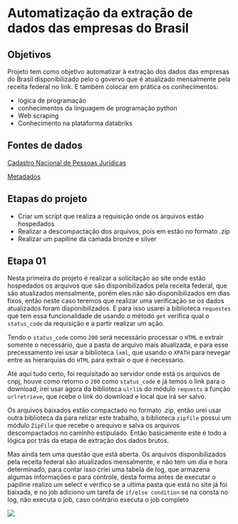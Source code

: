 # Automatização da extração de dados das empresas do Brasil

## Objetivos
Projeto tem como objetivo automatizar à extração dos dados das empresas do Brasil disponibilizado pelo o govervo  que é atualizado mensalmente pela receita federal no link. E também colocar em prática os conhecimentos: 
* lógica de programação
* conhecimentos da linguagem de programação python
* Web scraping
* Conhecimento na plataforma databriks

## Fontes de dados
[Cadastro Nacional de Pessoas Jurídicas](https://arquivos.receitafederal.gov.br/dados/cnpj/dados_abertos_cnpj/?C=N;O=D)

[Metadados](https://www.gov.br/receitafederal/dados/cnpj-metadados.pdf)

## Etapas do projeto
* Criar um script que realiza a requisição onde os arquivos estão hospedados
* Realizar a descompactação dos arquivos, pois em estão no formato .zip
* Realizar um papiline da camada bronze e silver

## Etapa 01

Nesta primeira do projeto é realizar a solicitação ao site onde estão hospedados os arquivos que são disponibilizados pela receita federal, que são atualizados mensalmente, porém eles não são disponibilizados em dias fixos, então neste caso teremos que realizar uma verificação se os dados atualizados foram disponibilizados. E para isso usarei a biblioteca ``requestes`` que tem essa funcionalidade de usando o método ``get`` verifica qual o ``status_code`` da requisição e a partir realizar um ação.

Tendo o ``status_code`` como ``200`` será necessário processar o ``HTML`` e extrair somente o necessário, que a pasta de arquivo mais atualizada, e para esse precessamento irei usar a biblioteca ``lxml``, que usando o ``XPATH`` para nevegar entre as hierarquias do ``HTML`` para extrair o que é necessario.

Até aqui tudo certo, foi requisitado ao servidor onde está os arquivos de cnpj, houve como retorno o `200` como `status_code` e já temos o link para o download, irei usar agora da biblioteca `ulrlib` do módulo `requests` a função `urlretrieve`, que rcebe o link do download e local que irá ser salvo.

Os arquivos baixados estão compactado no formato .zip, então urei usar outra biblioteca da para relizar este trabalho, a biblioteca `zipfile` possui um módulo `ZipFile` que recebe o arequivo e salva os arquivos descompactados no caminho estipulado. Então basicamente este é todo a lógica por trás da etapa de extração dos dados brutos.

Mas ainda tem uma questão que está aberta. Os arquivos disponibilizados pela receita federal são atualizados mensalmente, e não tem um dia e hora determinado, para contar isso criei uma tabela de log, que armazena algumas informações e para controle, desta forma antes de executar o papiline realizo um select e verifico se a ultima pasta que está no site já foi baixada, e no job adiciono um tarefa de `if/else condition` se na consta no log, não executa o job, caso contrário executa o job completo

![](https://dbc-d480a3bd-bff0.cloud.databricks.com/editor/files/1921649055843981?o=4302201714431038)